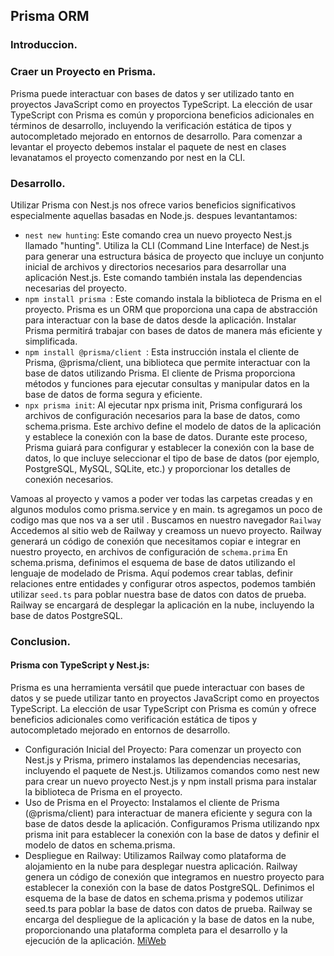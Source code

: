 ## Prisma ORM
### Introduccion.
### Craer un Proyecto en Prisma.
Prisma puede interactuar con bases de datos y ser utilizado tanto en proyectos JavaScript como en proyectos TypeScript. La elección de usar TypeScript con Prisma es común y proporciona beneficios adicionales en términos de desarrollo, incluyendo la verificación estática de tipos y autocompletado mejorado en entornos de desarrollo.
Para comenzar a levantar el proyecto debemos instalar el paquete de nest en clases levanatamos el proyecto comenzando por nest en la CLI. 

### Desarrollo.
Utilizar Prisma con Nest.js nos ofrece varios beneficios significativos especialmente aquellas basadas en Node.js.
despues levantantamos:
* `nest new hunting`: Este comando crea un nuevo proyecto Nest.js llamado "hunting". Utiliza la CLI (Command Line Interface) de Nest.js para generar una estructura básica de proyecto que incluye un conjunto inicial de archivos y directorios necesarios para desarrollar una aplicación Nest.js. Este comando también instala las dependencias necesarias del proyecto.
* `npm install prisma `: Este comando instala la biblioteca de Prisma en el proyecto. Prisma es un ORM que proporciona una capa de abstracción para interactuar con la base de datos desde la aplicación. Instalar Prisma permitirá trabajar con bases de datos de manera más eficiente y simplificada.
* `npm install @prisma/client `: Esta instrucción instala el cliente de Prisma, @prisma/client,  una biblioteca que permite interactuar con la base de datos utilizando Prisma. El cliente de Prisma proporciona métodos y funciones para ejecutar consultas y manipular datos en la base de datos de forma segura y eficiente.
* `npx prisma init`: Al ejecutar npx prisma init, Prisma configurará los archivos de configuración necesarios para la base de datos, como schema.prisma. Este archivo define el modelo de datos de la aplicación y establece la conexión con la base de datos. Durante este proceso, Prisma guiará para configurar y establecer la conexión con la base de datos, lo que incluye seleccionar el tipo de base de datos (por ejemplo, PostgreSQL, MySQL, SQLite, etc.) y proporcionar los detalles de conexión necesarios.

Vamoas al proyecto y vamos a poder ver todas las carpetas creadas y en algunos modulos como prisma.service y en main. ts  agregamos un poco de codigo mas que nos va a ser util . 
Buscamos en nuestro navegador `Railway` Accedemos al sitio web de Railway y creamoss un nuevo proyecto.
Railway generará un código de conexión que necesitamos copiar e integrar en nuestro proyecto,  en archivos de configuración de `schema.prima` En schema.prisma, definimos  el esquema de  base de datos utilizando el lenguaje de modelado de Prisma. Aquí podemos crear tablas, definir relaciones entre entidades y configurar otros aspectos, podemos también utilizar `seed.ts` para poblar nuestra base de datos con datos de prueba.
Railway se encargará de desplegar la aplicación en la nube, incluyendo la base de datos PostgreSQL.

### Conclusion.
#### Prisma con TypeScript y Nest.js:
Prisma es una herramienta versátil que puede interactuar con bases de datos y se puede utilizar tanto en proyectos JavaScript como en proyectos TypeScript.
La elección de usar TypeScript con Prisma es común y ofrece beneficios adicionales como verificación estática de tipos y autocompletado mejorado en entornos de desarrollo.
* Configuración Inicial del Proyecto:
Para comenzar un proyecto con Nest.js y Prisma, primero instalamos las dependencias necesarias, incluyendo el paquete de Nest.js.
Utilizamos comandos como nest new para crear un nuevo proyecto Nest.js y npm install prisma para instalar la biblioteca de Prisma en el proyecto.
* Uso de Prisma en el Proyecto:
Instalamos el cliente de Prisma (@prisma/client) para interactuar de manera eficiente y segura con la base de datos desde la aplicación.
Configuramos Prisma utilizando npx prisma init para establecer la conexión con la base de datos y definir el modelo de datos en schema.prisma.
* Despliegue en Railway:
Utilizamos Railway como plataforma de alojamiento en la nube para desplegar nuestra aplicación.
Railway genera un código de conexión que integramos en nuestro proyecto para establecer la conexión con la base de datos PostgreSQL.
Definimos el esquema de la base de datos en schema.prisma y podemos utilizar seed.ts para poblar la base de datos con datos de prueba.
Railway se encarga del despliegue de la aplicación y la base de datos en la nube, proporcionando una plataforma completa para el desarrollo y la ejecución de la aplicación.
[MiWeb](https://youtu.be/ODewLj7-e8s)